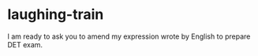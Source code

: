 # laughing-train
I am ready to ask you to amend my expression wrote by English to prepare DET exam.
